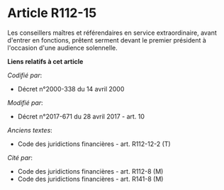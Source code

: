 # Article R112-15

Les conseillers maîtres et référendaires en service extraordinaire, avant d'entrer en fonctions, prêtent serment devant le
premier président à l'occasion d'une audience solennelle.

**Liens relatifs à cet article**

_Codifié par_:

  - Décret n°2000-338 du 14 avril 2000

_Modifié par_:

  - Décret n°2017-671 du 28 avril 2017 - art. 10

_Anciens textes_:

  - Code des juridictions financières - art. R112-12-2 (T)

_Cité par_:

  - Code des juridictions financières - art. R112-8 (M)
  - Code des juridictions financières - art. R141-8 (M)
